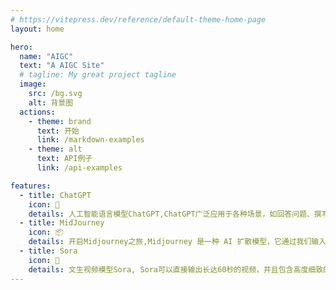 ```yaml
---
# https://vitepress.dev/reference/default-theme-home-page
layout: home

hero:
  name: "AIGC"
  text: "A AIGC Site"
  # tagline: My great project tagline
  image:
    src: /bg.svg
    alt: 背景图
  actions:
    - theme: brand
      text: 开始
      link: /markdown-examples
    - theme: alt
      text: API例子
      link: /api-examples

features:
  - title: ChatGPT
    icon: 📝 
    details: 人工智能语言模型ChatGPT,ChatGPT广泛应用于各种场景，如回答问题、撰写文章、创意写作、编程帮助和翻译等。它能与用户进行多轮对话，以满足不同需求。
  - title: MidJourney
    icon: 📦
    details: 开启Midjourney之旅,Midjourney 是一种 AI 扩散模型，它通过我们输入的书面提示词，从噪音中创建图像。
  - title: Sora
    icon: 🚀
    details: 文生视频模型Sora, Sora可以直接输出长达60秒的视频，并且包含高度细致的背景、复杂的多角度镜头，以及富有情感的多个角色。
---
```


